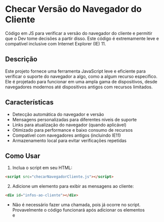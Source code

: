 # Checar Versão do Navegador do Cliente
Código em JS para verificar a versão do navegador do cliente e permitir que o Dev tome decisões a partir disso. Este código é extremamente leve e compatível inclusive com Internet Explorer (IE) 11.

## Descrição

Este projeto fornece uma ferramenta JavaScript leve e eficiente para verificar o suporte do navegador a algo, como a algum recurso específico. Ele é projetado para funcionar em uma ampla gama de dispositivos, desde navegadores modernos até dispositivos antigos com recursos limitados.

## Características

- Detecção automática do navegador e versão
- Mensagens personalizadas para diferentes níveis de suporte
- Links para atualização do navegador (quando aplicável)
- Otimizado para performance e baixo consumo de recursos
- Compatível com navegadores antigos (incluindo IE11)
- Armazenamento local para evitar verificações repetidas

## Como Usar

1. Inclua o script em seu HTML:

```html
<script src="checarNavegadorCliente.js"></script>
```

2. Adicione um elemento para exibir as mensagens ao cliente:
```html
<div id="infos-ao-cliente"></div>
```

- Não é necessário fazer uma chamada, pois já ocorre no script. Provavelmente o código funcionará após adicionar os elementos <div> e <script> acima.


## Resultados
O script retorna um objeto com as seguintes propriedades:

- `s`: Nível de suporte (0: não suportado, 1: suporte mínimo, 2: suporte completo)
- `j`: JavaScript habilitado (sempre true se o script estiver rodando)
- `f`: Suporte completo (true se `s == 2`)
- `m`: Suporte mínimo (true se `s >= 1`)

## Compatibilidade
Este script é otimizado para funcionar em uma ampla gama de dispositivos, incluindo:

## Navegadores modernos (Chrome, Firefox, Safari, Edge, Brave, etc.)
- Navegadores antigos (incluindo IE11)
- Dispositivos com recursos limitados (presume-se até 1 GB de RAM)

## Segurança
O script utiliza práticas seguras de programação, evitando vulnerabilidades comuns como injeção de script.

## Contribuições
Contribuições são bem-vindas! Por favor, sinta-se à vontade para submeter pull requests ou abrir issues para sugestões e melhorias.

## Licença
MIT License
